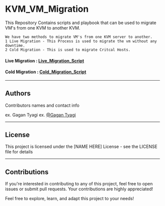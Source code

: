 # KVM_VM_Migration
This Repository Contains scripts and playbook that can be used to migrate VM's from one KVM to another KVM.

```
We have two methods to migrate VM's from one KVM server to another.
1 Live Migration - This Process is used to migrate the vm without any downtime.
2 Cold Migration - This is used to migrate Critcal Hosts.
```

#### Live Migration : [Live_Migration_Script](https://github.com/iamgagantyagi/KVM_VM_Migration/blob/main/Live_Migration/live_migration.sh)

#### Cold Migration : [Cold_Migration_Script](https://github.com/iamgagantyagi/KVM_VM_Migration/blob/main/Cold_Migration/cold_migration.sh)

---
## Authors

Contributors names and contact info

ex. Gagan Tyagi
ex. [@Gagan Tyagi](https://twitter.com/gtyagi017)

---
## License

This project is licensed under the [NAME HERE] License - see the LICENSE file for details

---
## Contributions

If you're interested in contributing to any of this project, feel free to open issues or submit pull requests. Your contributions are highly appreciated!

Feel free to explore, learn, and adapt this project to your needs!
